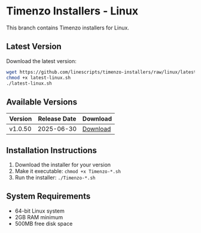 # Timenzo Installers - Linux

This branch contains Timenzo installers for Linux.

## Latest Version

Download the latest version:
```bash
wget https://github.com/linescripts/timenzo-installers/raw/linux/latest-linux.sh
chmod +x latest-linux.sh
./latest-linux.sh
```

## Available Versions

| Version | Release Date | Download |
|---------|--------------|----------|
| v1.0.50 | 2025-06-30 | [Download](v1.0.50/Timenzo-1.0.50-linux-0f7092b.sh) |

## Installation Instructions

1. Download the installer for your version
2. Make it executable: `chmod +x Timenzo-*.sh`
3. Run the installer: `./Timenzo-*.sh`

## System Requirements

- 64-bit Linux system
- 2GB RAM minimum
- 500MB free disk space
